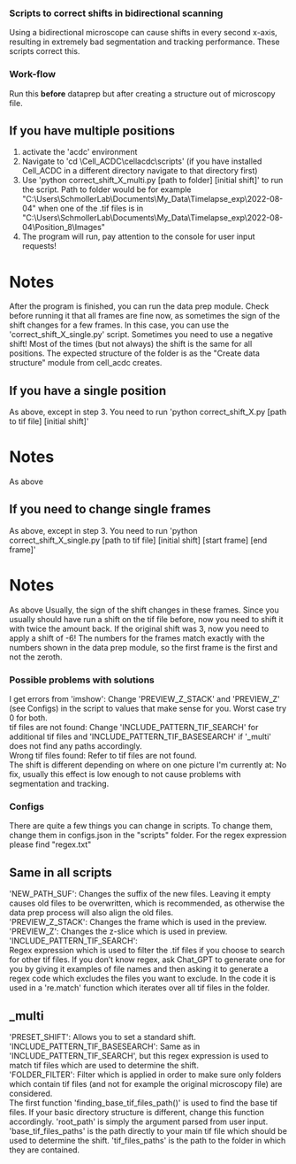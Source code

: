 ### Scripts to correct shifts in bidirectional scanning
Using a bidirectional microscope can cause shifts in every second x-axis, resulting in extremely bad segmentation and tracking performance.
These scripts correct this.
### Work-flow
Run this **before** dataprep but after creating a structure out of microscopy file.
## If you have multiple positions
1. activate the 'acdc' environment
2. Navigate to 'cd \Cell_ACDC\cellacdc\scripts' (if you have installed Cell_ACDC in a different directory navigate to that directory first)
3. Use 'python correct_shift_X_multi.py [path to folder] [initial shift]' to run the script. Path to folder would be for example "C:\Users\SchmollerLab\Documents\My_Data\Timelapse_exp\2022-08-04" when one of the .tif files is in "C:\Users\SchmollerLab\Documents\My_Data\Timelapse_exp\2022-08-04\Position_8\Images"
4. The program will run, pay attention to the console for user input requests!
# Notes
After the program is finished, you can run the data prep module. Check before running it that all frames are fine now, as sometimes the sign of the shift changes for a few frames. In this case, you can use the 'correct_shift_X_single.py' script.
Sometimes you need to use a negative shift!
Most of the times (but not always) the shift is the same for all positions.
The expected structure of the folder is as the "Create data structure" module from cell_acdc creates.

## If you have a single position
As above, except in step 3. You need to run 'python correct_shift_X.py [path to tif file] [initial shift]'
# Notes
As above

## If you need to change single frames
As above, except in step 3. You need to run 'python correct_shift_X_single.py [path to tif file] [initial shift] [start frame] [end frame]'
# Notes
As above
Usually, the sign of the shift changes in these frames. Since you usually should have run a shift on the tif file before, now you need to shift it with twice the amount back. If the original shift was 3, now you need to apply a shift of -6!
The numbers for the frames match exactly with the numbers shown in the data prep module, so the first frame is the first and not the zeroth.

### Possible problems with solutions
I get errors from 'imshow':
Change 'PREVIEW_Z_STACK' and 'PREVIEW_Z' (see Configs) in the script to values that make sense for you. Worst case try 0 for both.  
tif files are not found:
Change 'INCLUDE_PATTERN_TIF_SEARCH' for additional tif files and 'INCLUDE_PATTERN_TIF_BASESEARCH' if '_multi' does not find any paths accordingly.  
Wrong tif files found:
Refer to tif files are not found.  
The shift is different depending on where on one picture I'm currently at:
No fix, usually this effect is low enough to not cause problems with segmentation and tracking.

### Configs
There are quite a few things you can change in scripts. To change them, change them in configs.json in the "scripts" folder. For the regex expression please find "regex.txt"
## Same in all scripts
'NEW_PATH_SUF':
Changes the suffix of the new files. Leaving it empty causes old files to be overwritten, which is recommended, as otherwise the data prep process will also align the old files.  
'PREVIEW_Z_STACK':
Changes the frame which is used in the preview.  
'PREVIEW_Z':
Changes the z-slice which is used in preview.
'INCLUDE_PATTERN_TIF_SEARCH':  
Regex expression which is used to filter the .tif files if you choose to search for other tif files. If you don’t know regex, ask Chat_GPT to generate one for you by giving it examples of file names and then asking it to generate a regex code which excludes the files you want to exclude. In the code it is used in a 're.match' function which iterates over all tif files in the folder.
## _multi
'PRESET_SHIFT':
Allows you to set a standard shift.  
'INCLUDE_PATTERN_TIF_BASESEARCH':
Same as in 'INCLUDE_PATTERN_TIF_SEARCH', but this regex expression is used to match tif files which are used to determine the shift.  
'FOLDER_FILTER':
Filter which is applied in order to make sure only folders which contain tif files (and not for example the original microscopy file) are considered.  
The first function 'finding_base_tif_files_path()' is used to find the base tif files. If your basic directory structure is different, change this function accordingly. 'root_path' is simply the argument parsed from user input. 'base_tif_files_paths' is the path directly to your main tif file which should be used to determine the shift. 'tif_files_paths' is the path to the folder in which they are contained.

